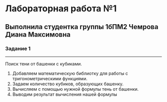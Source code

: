 # Лабораторная работа №1
## Выполнила студентка группы 1бПМ2 Чемрова Диана Максимовна 
### Задание 1
---
Поиск тени от башенки с кубиками.
1) Добавляем математическую  библиотку для работы с тригонометрическими функциями.
2) Задаем количество кубиков, образующих башенку.
3) Вычисляем с помощью нужной формулы тень от башенки.
4) Выводим результат вычисления нашей формулы

